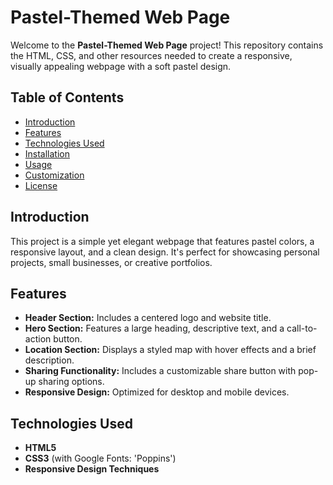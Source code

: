 # Pastel-Themed Web Page

Welcome to the **Pastel-Themed Web Page** project! This repository contains the HTML, CSS, and other resources needed to create a responsive, visually appealing webpage with a soft pastel design.

## Table of Contents
- [Introduction](#introduction)
- [Features](#features)
- [Technologies Used](#technologies-used)
- [Installation](#installation)
- [Usage](#usage)
- [Customization](#customization)
- [License](#license)

## Introduction
This project is a simple yet elegant webpage that features pastel colors, a responsive layout, and a clean design. It's perfect for showcasing personal projects, small businesses, or creative portfolios.

## Features
- **Header Section:** Includes a centered logo and website title.
- **Hero Section:** Features a large heading, descriptive text, and a call-to-action button.
- **Location Section:** Displays a styled map with hover effects and a brief description.
- **Sharing Functionality:** Includes a customizable share button with pop-up sharing options.
- **Responsive Design:** Optimized for desktop and mobile devices.

## Technologies Used
- **HTML5**
- **CSS3** (with Google Fonts: 'Poppins')
- **Responsive Design Techniques**
